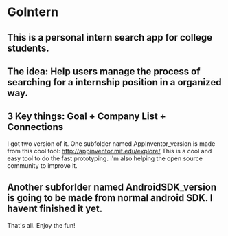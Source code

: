 # GoIntern
This is a personal intern search app for college students. 
------------------------------------------------------------
The idea:
Help users manage the process of searching for a internship position in a organized way.
----------------------------------------------------------------------
3 Key things:
Goal + Company List + Connections
-------------------------------------------------------------------------
I got two version of it.
One subfolder named AppInventor_version is made from this cool tool: http://appinventor.mit.edu/explore/
This is a cool and easy tool to do the fast prototyping. I'm also helping the open source community to improve it.

Another subforlder named AndroidSDK_version is going to be made from normal android SDK. I havent finished it yet. 
----------------------------------------------------------------------------
That's all. Enjoy the fun!
